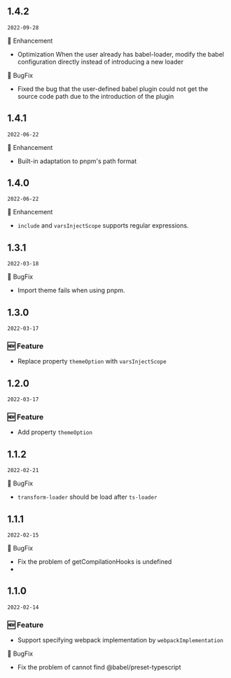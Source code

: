 ## 1.4.2

`2022-09-28`

💎 Enhancement

- Optimization When the user already has babel-loader, modify the babel configuration directly instead of introducing a new loader

🐛 BugFix

- Fixed the bug that the user-defined babel plugin could not get the source code path due to the introduction of the plugin


## 1.4.1

`2022-06-22`


💎 Enhancement

- Built-in adaptation to pnpm's path format
  
## 1.4.0

`2022-06-22`


💎 Enhancement

- `include` and `varsInjectScope` supports regular expressions.

## 1.3.1

`2022-03-18`


🐛 BugFix

- Import theme fails when using pnpm.
  
## 1.3.0

`2022-03-17`

### 🆕 Feature

- Replace property  `themeOption` with `varsInjectScope`

## 1.2.0

`2022-03-17`

### 🆕 Feature

- Add property `themeOption`
  
## 1.1.2

`2022-02-21`


🐛 BugFix

- `transform-loader` should be load after `ts-loader`

## 1.1.1

`2022-02-15`


🐛 BugFix

- Fix the problem of getCompilationHooks is undefined
- 
## 1.1.0

`2022-02-14`

### 🆕 Feature

- Support specifying webpack implementation by `webpackImplementation`

🐛 BugFix

- Fix the problem of cannot find @babel/preset-typescript
